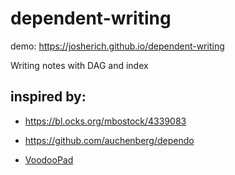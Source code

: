 # dependent-writing

demo: https://josherich.github.io/dependent-writing

Writing notes with DAG and index

## inspired by:

- https://bl.ocks.org/mbostock/4339083

- https://github.com/auchenberg/dependo

- [VoodooPad](voodoopad.com)
